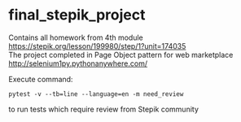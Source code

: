 # final_stepik_project
Contains all homework from 4th module https://stepik.org/lesson/199980/step/1?unit=174035  
The project completed in Page Object pattern for web marketplace http://selenium1py.pythonanywhere.com/

Execute command:

	pytest -v --tb=line --language=en -m need_review  

to run tests which require review from Stepik community
